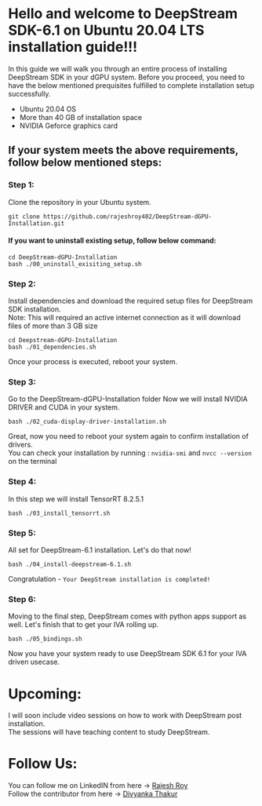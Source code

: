 # Hello and welcome to DeepStream SDK-6.1 on Ubuntu 20.04 LTS installation guide!!!

In this guide we will walk you through an entire process of installing DeepStream SDK in your dGPU system. Before you proceed, you need to have the below mentioned prequisites fulfilled to complete installation setup successfully.

* Ubuntu 20.04 OS
* More than 40 GB of installation space
* NVIDIA Geforce graphics card

## If your system meets the above requirements, follow below mentioned steps:
### Step 1:
Clone the repository in your Ubuntu system.

```
git clone https://github.com/rajeshroy402/DeepStream-dGPU-Installation.git
```

#### If you want to uninstall existing setup, follow below command:
```
cd DeepStream-dGPU-Installation
bash ./00_uninstall_exisiting_setup.sh
```

### Step 2:
Install dependencies and download the required setup files for DeepStream SDK installation. <br />
Note: This will required an active internet connection as it will download files of more than 3 GB size

```
cd Deepstream-dGPU-Installation
bash ./01_dependencies.sh
```
Once your process is executed, reboot your system.

### Step 3:
Go to the DeepStream-dGPU-Installation folder
Now we will install NVIDIA DRIVER and CUDA in your system. <br/>

```
bash ./02_cuda-display-driver-installation.sh
```
Great, now you need to reboot your system again to confirm installation of drivers. <br/>
You can check your installation by running :  `nvidia-smi` and `nvcc --version` on the terminal

### Step 4:
In this step we will install TensorRT 8.2.5.1 <br/>

```
bash ./03_install_tensorrt.sh
```

### Step 5:
All set for DeepStream-6.1 installation. Let's do that now! <br/>

```
bash ./04_install-deepstream-6.1.sh
```
Congratulation - 
`Your DeepStream installation is completed!`


### Step 6:
Moving to the final step, DeepStream comes with python apps support as well. Let's finish that to get your IVA rolling up.

```
bash ./05_bindings.sh
```
Now you have your system ready to use DeepStream SDK 6.1 for your IVA driven usecase.

# Upcoming:
I will soon include video sessions on how to work with DeepStream post installation. <br/>
The sessions will have teaching content to study DeepStream.

# Follow Us:

You can follow me on LinkedIN from here -> <a href="https://linkedin.com/IN/rajeshroy402">Rajesh Roy</a> <br/>
Follow the contributor from here -> <a href="https://www.linkedin.com/in/divyanka-thakur-366aa5194/">Divyanka Thakur</a>
